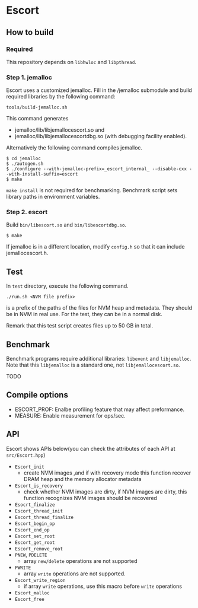 # Escort

## How to build

### Required
This repository depends on `libhwloc` and `libpthread`.

### Step 1. jemalloc

Escort uses a customized jemalloc. Fill in the /jemalloc submodule
and build required libraries by the following command:

```
tools/build-jemalloc.sh
```

This command generates

  * jemalloc/lib/libjemallocescort.so and
  * jemalloc/lib/libjemallocescortdbg.so (with debugging facility enabled).

Alternatively the following command compiles jemalloc.

```
$ cd jemalloc
$ ./autogen.sh
$ ./configure --with-jemalloc-prefix=_escort_internal_ --disable-cxx --with-install-suffix=escort
$ make
```

`make install` is not required for benchmarking.  Benchmark script sets
library paths in environment variables.

### Step 2. escort

Build `bin/libescort.so` and `bin/libescortdbg.so`.

```
$ make
```

If jemalloc is in a different location, modify `config.h` so that it can
include jemallocescort.h.

## Test

In `test` directory, execute the following command.

```
./run.sh <NVM file prefix>
```

<NVM file prefix> is a prefix of the paths of the files for NVM heap
and metadata. They should be in NVM in real use. For the test,
they can be in a normal disk.

Remark that this test script creates files up to 50 GB in total.

## Benchmark

Benchmark programs require additional libraries: `libevent` and `libjemalloc`.
Note that this `libjemalloc` is a standard one, not `libjemallocescort.so`.


TODO

## Compile options

  * ESCORT_PROF: Enalbe profiling feature that may affect preformance.
  * MEASURE: Enable measurement for ops/sec.

## API
Escort shows APIs below(you can check the attributes of each API at `src/Escort.hpp`)
- `Escort_init`
  - create NVM images ,and if with recovery mode this function recover DRAM heap and the memory allocator metadata
- `Escort_is_recovery`
  - check whether NVM images are dirty, if NVM images are dirty, this function recognizes NVM images should be recovered
- `Esocrt_finalize`
- `Escort_thread_init`
- `Escort_thread_finalize`
- `Escort_begin_op`
- `Escort_end_op`
- `Escort_set_root`
- `Escort_get_root`
- `Escort_remove_root`
- `PNEW`, `PDELETE`
  - array `new/delete` operations are not supported
- `PWRITE`
  - array `write` operations are not supported.
- `Escort_write_region`
  - if array `write` operations, use this macro before `write` operations
- `Escort_malloc`
- `Escort_free`
